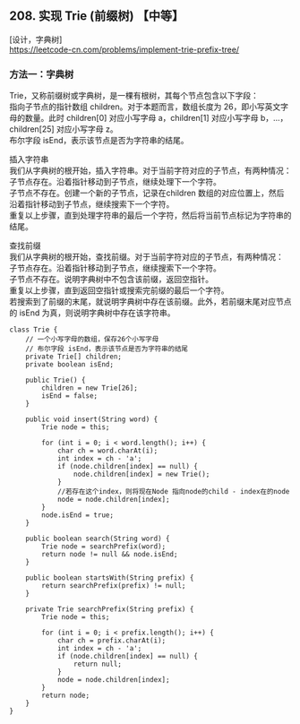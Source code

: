 ## 208. 实现 Trie (前缀树) 【中等】    
[设计，字典树]    
https://leetcode-cn.com/problems/implement-trie-prefix-tree/    

### 方法一：字典树
Trie，又称前缀树或字典树，是一棵有根树，其每个节点包含以下字段：    
指向子节点的指针数组 children。对于本题而言，数组长度为 26，即小写英文字母的数量。此时 children[0] 对应小写字母 a，children[1] 对应小写字母 b，…，children[25] 对应小写字母 z。     
布尔字段 isEnd，表示该节点是否为字符串的结尾。    
    
插入字符串    
我们从字典树的根开始，插入字符串。对于当前字符对应的子节点，有两种情况：     
子节点存在。沿着指针移动到子节点，继续处理下一个字符。     
子节点不存在。创建一个新的子节点，记录在children 数组的对应位置上，然后沿着指针移动到子节点，继续搜索下一个字符。    
重复以上步骤，直到处理字符串的最后一个字符，然后将当前节点标记为字符串的结尾。     
   
查找前缀     
我们从字典树的根开始，查找前缀。对于当前字符对应的子节点，有两种情况：     
子节点存在。沿着指针移动到子节点，继续搜索下一个字符。    
子节点不存在。说明字典树中不包含该前缀，返回空指针。    
重复以上步骤，直到返回空指针或搜索完前缀的最后一个字符。      
若搜索到了前缀的末尾，就说明字典树中存在该前缀。此外，若前缀末尾对应节点的 isEnd 为真，则说明字典树中存在该字符串。         
```
class Trie {
    // 一个小写字母的数组，保存26个小写字母
    // 布尔字段 isEnd，表示该节点是否为字符串的结尾
    private Trie[] children;
    private boolean isEnd;

    public Trie() {
        children = new Trie[26];
        isEnd = false;
    }
    
    public void insert(String word) {
        Trie node = this;

        for (int i = 0; i < word.length(); i++) {
            char ch = word.charAt(i);
            int index = ch - 'a';
            if (node.children[index] == null) {
                node.children[index] = new Trie();
            }
            //若存在这个index，则将现在Node 指向node的child - index在的node
            node = node.children[index];
        }
        node.isEnd = true;
    }
    
    public boolean search(String word) {
        Trie node = searchPrefix(word);
        return node != null && node.isEnd;
    }
    
    public boolean startsWith(String prefix) {
        return searchPrefix(prefix) != null;
    }

    private Trie searchPrefix(String prefix) {
        Trie node = this;
        
        for (int i = 0; i < prefix.length(); i++) {
            char ch = prefix.charAt(i);
            int index = ch - 'a';
            if (node.children[index] == null) {
                return null;
            }
            node = node.children[index];
        }
        return node;
    }
}
```








